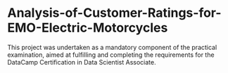 # Analysis-of-Customer-Ratings-for-EMO-Electric-Motorcycles
This project was undertaken as a mandatory component of the practical examination, aimed at fulfilling and completing the requirements for the DataCamp Certification in Data Scientist Associate.
